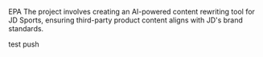 EPA
The project involves creating an AI-powered content rewriting tool for JD Sports, ensuring third-party product content aligns with JD's brand standards.

test push
